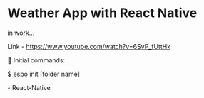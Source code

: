 # Weather App with React Native

<p>in work...</p>

Link  - https://www.youtube.com/watch?v=6SvP_fUttHk


🌠 Initial commands:

<p>$ espo init [folder name]</p> - React-Native


